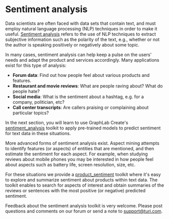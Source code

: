 # Sentiment analysis 

Data scientists are often faced with data sets that contain text, and must employ natural language processing (NLP) techniques in order to make it useful. <a href="https://en.wikipedia.org/wiki/Sentiment_analysis">Sentiment analysis</a> refers to the use of NLP techniques to extract subjective information such as the polarity of the text, e.g., whether or not the author is speaking positively or negatively about some topic.

In many cases, sentiment analysis can help keep a pulse on the users' needs and adapt the product and services accordingly. Many applications exist for this type of analysis:

- **Forum data**: Find out how people feel about various products and features.
- **Restaurant and movie reviews**: What are people raving about? What do people hate?
- **Social media**: What is the sentiment about a hashtag, e.g. for a company, politician, etc?
- **Call center transcripts**: Are callers praising or complaining about particular topics?

In the next section, you will learn to use GraphLab Create's <a href="sentiment-analysis.html">sentiment_analysis</a> toolkit to apply pre-trained models to predict sentiment for text data in these situations.

More advanced forms of sentiment analysis exist. Aspect mining attempts to identify features (or aspects) of entities that are mentioned, and then estimate the sentiment for each aspect. For example, when studying reviews about mobile phones you may be interested in how people feel about aspects such as battery life, screen resolution, size, etc.

For these situations we provide a <a href="product-sentiment.html">product_sentiment</a> toolkit where it's easy to explore and summarize sentiment about products within text data. The toolkit enables to search for aspects of interest and obtain summaries of the reviews or sentences with the most positive (or negative) predicted sentiment.

Feedback about the sentiment analysis toolkit is very welcome. Please post questions and comments on our forum or send a note to <a href="mailto:support@turi.com">support@turi.com</a>.
